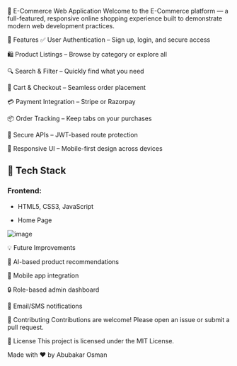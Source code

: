 🛒 E-Commerce Web Application
Welcome to the E-Commerce platform — a full-featured, responsive online shopping experience built to demonstrate modern web development practices.

🚀 Features
✅ User Authentication – Sign up, login, and secure access

🛍️ Product Listings – Browse by category or explore all

🔍 Search & Filter – Quickly find what you need

🛒 Cart & Checkout – Seamless order placement

💳 Payment Integration – Stripe or Razorpay

📦 Order Tracking – Keep tabs on your purchases

🔐 Secure APIs – JWT-based route protection

🎨 Responsive UI – Mobile-first design across devices

## 🧰 Tech Stack

### Frontend:
- HTML5, CSS3, JavaScript

- Home Page

![image](https://github.com/user-attachments/assets/bb6f9b59-1421-41a3-8b2b-29600bdf6395)

💡 Future Improvements

🧠 AI-based product recommendations

📱 Mobile app integration

🔒 Role-based admin dashboard

📧 Email/SMS notifications

🙌 Contributing
Contributions are welcome! Please open an issue or submit a pull request.

📜 License
This project is licensed under the MIT License.

Made with ❤️ by Abubakar Osman
